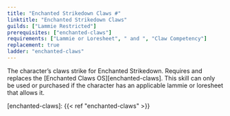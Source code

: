 ```yaml
---
title: "Enchanted Strikedown Claws #"
linktitle: "Enchanted Strikedown Claws"
guilds: ["Lammie Restricted"]
prerequisites: ["enchanted-claws"]
requirements: ["Lammie or Loresheet", " and ", "Claw Competency"]
replacement: true
ladder: "enchanted-claws"
---
```

The character’s claws strike for Enchanted Strikedown. Requires and replaces the [Enchanted Claws OS][enchanted-claws]. This skill can only be used or purchased if the character has an applicable lammie or loresheet that allows it.

[enchanted-claws]: {{< ref "enchanted-claws" >}}